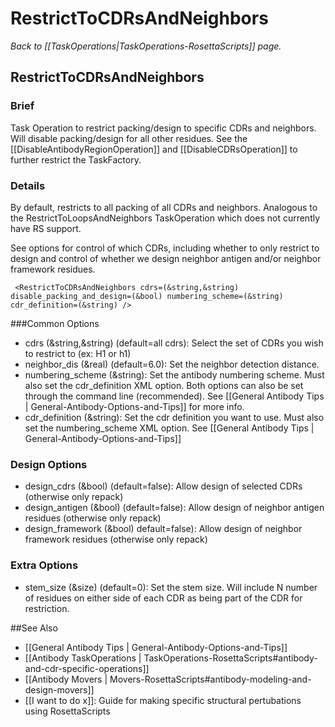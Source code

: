 # RestrictToCDRsAndNeighbors
*Back to [[TaskOperations|TaskOperations-RosettaScripts]] page.*
## RestrictToCDRsAndNeighbors

### Brief
Task Operation to restrict packing/design to specific CDRs and neighbors. Will disable packing/design for all other residues.
See the [[DisableAntibodyRegionOperation]] and [[DisableCDRsOperation]] to further restrict the TaskFactory.

### Details 
By default, restricts to all packing of all CDRs and neighbors.  Analogous to the RestrictToLoopsAndNeighbors TaskOperation which does not currently have RS support. 

See options for control of which CDRs, including whether to only restrict to design and control of whether we design 
neighbor antigen and/or neighbor framework residues.

     <RestrictToCDRsAndNeighbors cdrs=(&string,&string) disable_packing_and_design=(&bool) numbering_scheme=(&string) cdr_definition=(&string) />

###Common Options 

-   cdrs (&string,&string) (default=all cdrs):  Select the set of CDRs you wish to restrict to (ex: H1 or h1)
-   neighbor_dis (&real) (default=6.0): Set the neighbor detection distance.  
-   numbering_scheme (&string):  Set the antibody numbering scheme.  Must also set the cdr_definition XML option. Both options can also be set through the command line (recommended).  See [[General Antibody Tips | General-Antibody-Options-and-Tips]] for more info.
-   cdr_definition (&string): Set the cdr definition you want to use.  Must also set the numbering_scheme XML option.  See [[General Antibody Tips | General-Antibody-Options-and-Tips]]

### Design Options
-   design_cdrs (&bool) (default=false):  Allow design of selected CDRs (otherwise only repack)
-   design_antigen (&bool) (default=false): Allow design of neighbor antigen residues (otherwise only repack)
-   design_framework (&bool) default=false): Allow design of neighbor framework residues (otherwise only repack)
 

### Extra Options
-   stem_size (&size) (default=0): Set the stem size.  Will include N number of residues on either side of each CDR as being part of the CDR for restriction.

##See Also

* [[General Antibody Tips | General-Antibody-Options-and-Tips]]
* [[Antibody TaskOperations | TaskOperations-RosettaScripts#antibody-and-cdr-specific-operations]]
* [[Antibody Movers | Movers-RosettaScripts#antibody-modeling-and-design-movers]]
* [[I want to do x]]: Guide for making specific structural pertubations using RosettaScripts